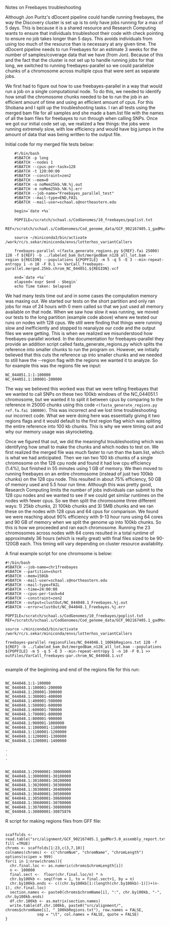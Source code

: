 Notes on Freebayes troubleshooting

Although Jon Puritz's dDocent pipeline could handle running freebayes, the way the Discovery cluster is set up is to only have jobs running for a max of 5 days. This is because it is a shared resource and Research Computing wants to ensure that individuals troubleshoot their code with check pointing to ensure no job takes longer than 5 days. This avoids individuals from using too much of the resource than is necessary at any given time. The dDocent pipeline needs to run Freebayes for an estimate 3 weeks for the number of samples/coverage data that we have (from Jon). Because of this and the fact that the cluster is not set up to handle running jobs for that long, we switched to running freebayes-parallel so we could parallelize chunks of a chromosome across multiple cpus that were sent as separate jobs.

We first had to figure out how to use freebayes-parallel in a way that would run a job on a single computational node. To do this, we needed to identify how small the chromosome chunks needed to be to run the job in an efficient amount of time and using an efficient amount of cpus. For this Shobana and I split up the troubleshooting tasks. I ran all tests using the merged bam file for all samples and she made a bam.list file with the names of all the bam files for freebayes to run through when calling SNPs. Once we got our initial code set up, we realized a few things: the jobs were running extremely slow, with low efficiency and would have big jumps in the amount of data that was being written to the output file. 

Initial code for my merged file tests below:
```
	#!/bin/bash
	#SBATCH -p long
	#SBATCH --nodes 1
	#SBATCH --cpus-per-task=128
	#SBATCH -t 120:00:00
	#SBATCH --constraint=zen2
	#SBATCH --mem=0
	#SBATCH -o noMem25kb.%N.%j.out
	#SBATCH -e noMem25kb.%N.%j.err
	#SBATCH --job-name="Freebayes_parallel_test"
	#SBATCH --mail-type=END,FAIL
	#SBATCH --mail-user=schaal.s@northeastern.edu

	begin=`date +%s`

	POPFILE=/scratch/schaal.s/CodGenomes/10_freebayes/poplist.txt
	REF=/scratch/schaal.s/CodGenomes/Cod_genome_data/GCF_902167405.1_gadMor3.0_genomic.fna

	source ~/miniconda3/bin/activate /work/rc/s.sekar/miniconda/envs/lotterhos_variantCallers

	freebayes-parallel <(fasta_generate_regions.py ${REF}.fai 25000) 128 -f ${REF} -b ../labeled_bam_Out/mergedBam_n128_all_lot.bam --region ${REGION} --populations ${POPFILE} -m 5 -q 5 -E 3 --min-repeat-entropy 1 -n 10 -F 0.1 >> VarCall_freebayes-parallel.merged.25kb.chrom_NC_044051.${REGION}.vcf

	end=`date +%s`
	elapsed=`expr $end - $begin`
	echo Time taken: $elapsed

```

We had many tests time out and in some cases the computation memory was maxing out. We started our tests on the short partition and only ran jobs for max of 24 hours with 0 mem called so that we just used all memory available on that node. When we saw how slow it was running, we moved our tests to the long partition (example code above) where we tested our runs on nodes with 128 cpus. We still were finding that things were running slow and inefficiently and stopped to reanalyze our code and the output files we were getting. This is when we realized we misunderstood how freebayes-parallel worked. In the documentation for freebayes-parallel they provide an addition script called fasta_generate_regions.py which splits the reference into smaller chunks to run the program on. However, we initially believed that this cuts the reference up into smaller chunks and we needed to still have the --region flag with the regions we wanted it to analyze. So for example this was the regions file we input:

```
NC_044051.1:1-100000
NC_044051.1:100001-200000
```

The way we believed this worked was that we were telling freebayes that we wanted to call SNPs on these two 100kb windows of the NC_044051.1 chromosome, but we wanted it to split it between cpus by comparing to the reference in 25000 chunks using this code ```<(fasta_generate_regions.py ref.fa.fai 100000)```. This was incorrect and we lost time troubleshooting our incorrect code. What we were doing here was essentially giving it two regions flags and it would default to the first region flag which was spliting the entire reference into 100 kb chunks. This is why we were timing out and why our memory usage was skyrocketing. 

Once we figured that out, we did the meaningful troubleshooting which was identifying how small to make the chunks and which nodes to test on. We first realized the merged file was much faster to run than the bam.list, which is what we had anticipated. Then we ran two 100 kb chunks of a single chromosome on the 128 cpu node and found it had low cpu efficiency (1.4%), but finished in 55 minutes using 1 GB of memory. We then moved to running freebayes on an entire chromosome (instead of just two 100kb chunks) on the 128 cpu node. This resulted in about 75% efficiency, 50 GB of memory used and 5.5 hour run time. Although this was pretty good, Research Computing limits the number of jobs individuals can submit to the 128 cpu nodes and we wanted to see if we could get similar runtimes on the nodes with fewer cpus. So we then split the chromosome three different ways: 1) 25kb chunks, 2) 100kb chunks and 3) 5MB chunks and we ran these on the nodes with 128 cpus and 64 cpus for comparison. We found we were reaching about 90% efficiency with 9-13 hour runs using 64 cores and 90 GB of memory when we split the genome up into 100kb chunks. So this is how we proceeded and ran each chromosome. Running the 23 chromosomes across nodes with 64 cores resulted in a total runtime of approximately 36 hours (which is really great) with final files sized to be 90-120GB each. This timing will vary depending on cluster resource availability. 

A final example script for one chromsome is below:
```
#!/bin/bash
#SBATCH --job-name=chr1freebayes
#SBATCH --partition=short
#SBATCH --mem=150Gb
#SBATCH --mail-user=schaal.s@northeastern.edu
#SBATCH --mail-type=FAIL
#SBATCH --time=24:00:00
#SBATCH --cpus-per-task=64
#SBATCH --constraint=zen2
#SBATCH --output=clustOut/NC_044048.1_Freebayes.%j.out
#SBATCH --error=clustOut/NC_044048.1_Freebayes.%j.err

POPFILE=/scratch/schaal.s/CodGenomes/10_freebayes/poplist.txt
REF=/scratch/schaal.s/CodGenomes/Cod_genome_data/GCF_902167405.1_gadMor3.0_genomic.fna

source ~/miniconda3/bin/activate /work/rc/s.sekar/miniconda/envs/lotterhos_variantCallers

freebayes-parallel regionsFiles/NC_044048.1_100kbRegions.txt 128 -f ${REF} -b ../labeled_bam_Out/mergedBam_n128_all_lot.bam --populations ${POPFILE} -m 5 -q 5 -E 3 --min-repeat-entropy 1 -n 10 -F 0.1 >> outFiles/VarCall_freebayes-par.chrom_NC_044048.1.vcf


```
example of the beginning and end of the regions file for this run:
```

NC_044048.1:1-100000
NC_044048.1:100001-200000
NC_044048.1:200001-300000
NC_044048.1:300001-400000
NC_044048.1:400001-500000
NC_044048.1:500001-600000
NC_044048.1:600001-700000
NC_044048.1:700001-800000
NC_044048.1:800001-900000
NC_044048.1:900001-1000000
NC_044048.1:1000001-1100000
NC_044048.1:1100001-1200000
NC_044048.1:1200001-1300000
NC_044048.1:1300001-1400000

.
.
.


NC_044048.1:29900001-30000000
NC_044048.1:30000001-30100000
NC_044048.1:30100001-30200000
NC_044048.1:30200001-30300000
NC_044048.1:30300001-30400000
NC_044048.1:30400001-30500000
NC_044048.1:30500001-30600000
NC_044048.1:30600001-30700000
NC_044048.1:30700001-30800000
NC_044048.1:30800001-30875876

```

R script for making regions files from GFF file:
```

scaffolds <- read.table("src/alignment/GCF_902167405.1_gadMor3.0_assembly_report.txt", fill =TRUE)
chroms <- scaffolds[1:23,c(3,7,10)]
colnames(chroms) <- c("chromNum", "chromName", "chromLength")
options(scipen = 999)
for(i in 1:nrow(chroms)){
  chr.final.loc <- as.numeric(chroms$chromLength[i])
  n <- 100000
  final.sect <-  floor(chr.final.loc/n) * n
  chr.by100kb <- seq(from = 1, to = final.sect+1, by = n)
  chr.by100kb.ends <- c((chr.by100kb[1:(length(chr.by100kb)-1)])+(n-1), chr.final.loc)
  section.names <- paste0(chroms$chromName[i], ":", chr.by100kb, "-", chr.by100kb.ends)
  df.chr.100kb <- as.matrix(section.names)
  write.table(df.chr.100kb, paste0("src/alignment/", chroms$chromName[i], "_100kbRegions.txt"), row.names = FALSE, 
              sep = "\t", col.names = FALSE, quote = FALSE)
}

```